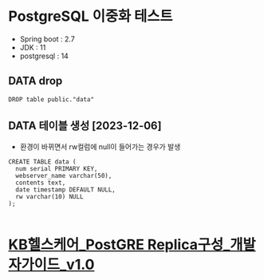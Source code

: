 # PostgreSQL 이중화 테스트 
- Spring boot : 2.7
- JDK : 11
- postgresql : 14

## DATA drop
```
DROP table public."data"
```

## DATA 테이블 생성 [2023-12-06]
- 환경이 바뀌면서 rw컬럼에 null이 들어가는 경우가 발생
```
CREATE TABLE data (
  num serial PRIMARY KEY,
  webserver_name varchar(50),
  contents text,
  date timestamp DEFAULT NULL,
  rw varchar(10) NULL
);


```

# [KB헬스케어_PostGRE Replica구성_개발자가이드_v1.0](https://github.com/mtcdevops/KBHC-SpringBoot-PostGRE/blob/master/Document/readme.md)
